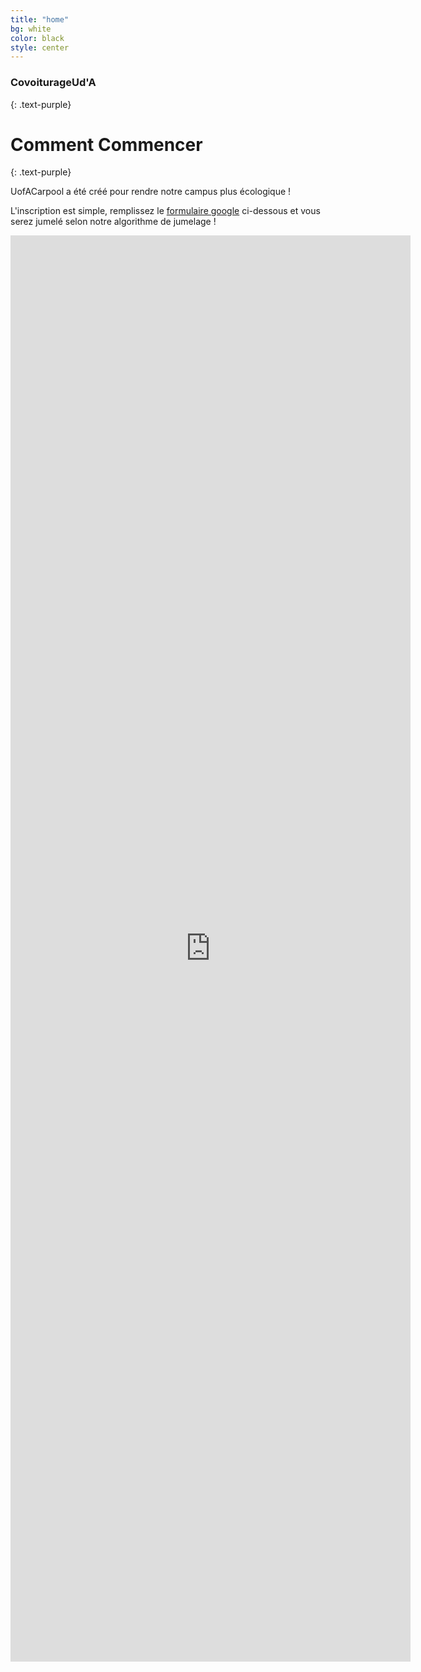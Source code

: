 ```yaml
---
title: "home"
bg: white
color: black
style: center
---
```


### **CovoiturageUd'A**
{: .text-purple}

<span class="fa-stack subtlecircle" style="font-size:100px; background:rgba(255,166,0,0.1)">
  <i class="fa fa-circle fa-stack-2x text-white"></i>
  <i class="fa fa-bicycle fa-stack-1x text-orange"></i>
</span>

# Comment Commencer
{: .text-purple}


UofACarpool a été créé pour rendre notre campus plus écologique !

L'inscription est simple, remplissez le [formulaire google](https://forms.gle/56qjYjCgN5nAuGE39) ci-dessous et vous serez jumelé selon notre algorithme de jumelage !

<div class="icontain">
  <iframe src="https://docs.google.com/forms/d/e/1FAIpQLSfDMrrW5bT5JcJeK2rNX3a5l-87-y1RaeH7sMAgAvUcx0Ghvg/viewform?embedded=true" width="640" height="2282" frameborder="0" marginheight="0" marginwidth="0">Loading…</iframe>
</div>